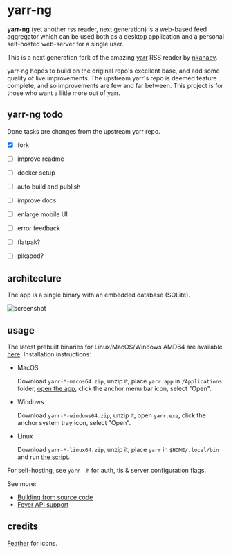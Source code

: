# yarr-ng

**yarr-ng** (yet another rss reader, next generation) is a web-based feed aggregator which can be used both
as a desktop application and a personal self-hosted web-server for a single user.

This is a next generation fork of the amazing [yarr](https://github.com/nkanaev/yarr) RSS reader by [nkanaev](https://github.com/nkanaev/). 

yarr-ng hopes to build on the original repo's excellent base, and add some quality of live improvements. The upstream yarr's repo is deemed feature complete, and so improvements are few and far between. This project is for those who want a liitle more out of yarr.


## yarr-ng todo

Done tasks are changes from the upstream yarr repo.

- [x] fork
- [ ] improve readme
- [ ] docker setup
- [ ] auto build and publish
- [ ] improve docs
- [ ] enlarge mobile UI
- [ ] error feedback
- [ ] flatpak?
- [ ] pikapod?


## architecture

The app is a single binary with an embedded database (SQLite).

![screenshot](etc/promo.png)


## usage

The latest prebuilt binaries for Linux/MacOS/Windows AMD64 are available
[here](https://github.com/nkanaev/yarr/releases/latest). Installation instructions:

* MacOS

  Download `yarr-*-macos64.zip`, unzip it, place `yarr.app` in `/Applications` folder, [open the app][macos-open], click the anchor menu bar icon, select "Open".

* Windows

  Download `yarr-*-windows64.zip`, unzip it, open `yarr.exe`, click the anchor system tray icon, select "Open".

* Linux

  Download `yarr-*-linux64.zip`, unzip it, place `yarr` in `$HOME/.local/bin`
and run [the script](etc/install-linux.sh).

[macos-open]: https://support.apple.com/en-gb/guide/mac-help/mh40616/mac

For self-hosting, see `yarr -h` for auth, tls & server configuration flags.

See more:

* [Building from source code](doc/build.md)
* [Fever API support](doc/fever.md)

## credits

[Feather](http://feathericons.com/) for icons.

